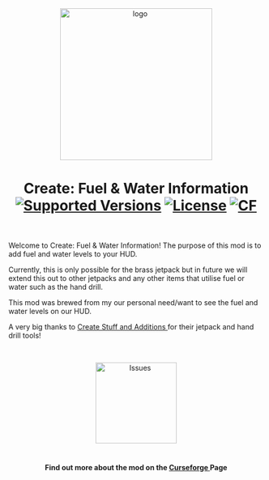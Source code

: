 <div style="text-align: center;">
    <img alt="logo" src="https://i.imgur.com/calDomL.png" height=300 width=300 style="display: block; margin: 0 auto;">
</div>
<h1 align="center">Create: Fuel & Water Information
<br>
	<a href="https://www.curseforge.com/minecraft/mc-mods/create-fuel-and-water-information/files"><img src="https://cf.way2muchnoise.eu/versions/1023209(c70039).svg" alt="Supported Versions"></a>
	<a href="https://github.com/Jopgood/create-information-addon/blob/main/LICENSE"><img src="https://img.shields.io/github/license/Jopgood/create-information-addon?style=flat&color=900c3f" alt="License"></a>
	<a href="https://www.curseforge.com/minecraft/mc-mods/create-fuel-and-water-information"><img src="http://cf.way2muchnoise.eu/1023209.svg" alt="CF"></a>
    <br><br>
</h1>

<p>Welcome to Create: Fuel & Water Information! The purpose of this mod is to add fuel and water levels to your HUD.</p>
<p>Currently, this is only possible for the brass jetpack but in future we will extend this out to other jetpacks and
any other items that utilise fuel or water such as the hand drill.</p>
<p>This mod was brewed from my our personal need/want to see the fuel and water levels on our HUD.</p>

<p>
    A very big thanks to 
    <a href="https://www.curseforge.com/minecraft/mc-mods/create-stuff-additions">
        Create Stuff and Additions
    </a>
    for their jetpack and hand drill tools!
</p>
<p>&nbsp;</p>
<p align="center">
    <a href="https://github.com/Jopgood/create-information-addon/issues">
        <img src="https://i.imgur.com/qPmjSXy.png" alt="Issues" width="160" />
    </a>
</p>

<h1></h1>
<h4 align="center">Find out more about the mod on the
    <a href="https://www.curseforge.com/minecraft/mc-mods/create-fuel-and-water-information">
        Curseforge
    </a> 
    Page
</h4>